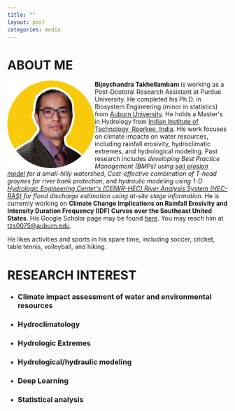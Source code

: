 ```yaml
---
title: ""
layout: post
categories: media
---
```


# ABOUT ME

<img align="left" width="200" src="/File/profile.png">


**Bijoychandra Takhellambam** is working as a Post-Dcotoral Research Assistant at Purdue University. He completed his Ph.D. in Biosystem Engineering (minor in statistics) from [Auburn University](https://www.eng.auburn.edu/bsen/). He holds a Master's in Hydrology from [Indian Institute of Technology, Roorkee, India](https://hy.iitr.ac.in/). His work focuses on climate impacts on water resources, including rainfall erosivity, hydroclimatic extremes, and hydrological modeling. Past research includes *developing Best Practice Management (BMPs) using [soil erosion model](https://www.fs.usda.gov/ccrc/tool/watershed-erosion-prediction-project-wepp) for a small-hilly watershed*, *Cost-effective combination of T-head groynes for river bank protection*, and *hydraulic modeling using 1-D [Hydrologic Engineering Center's (CEIWR-HEC) River Analysis System (HEC-RAS)](https://www.hec.usace.army.mil/software/hec-ras/) for flood discharge estimation using at-site stage information*. He is currently working on **Climate Change Implications on Rainfall Erosivity and Intensity Duration Frequency (IDF) Curves over the Southeast United States**. His Google Scholar page may be found [here](https://scholar.google.com/citations?user=I6bZieUAAAAJ&hl=en). You may reach him at tzs0075@auburn.edu. 


He likes activities and sports in his spare time, including soccer, cricket, table tennis, volleyball, and hiking.


# RESEARCH INTEREST 

- ### Climate impact assessment of water and environmental resources
- ### Hydroclimatology
- ### Hydrologic Extremes
- ### Hydrological/hydraulic modeling
- ### Deep Learning
- ### Statistical analysis

